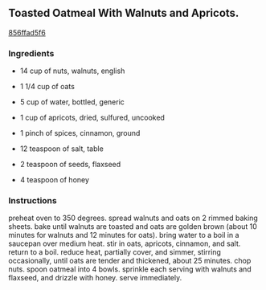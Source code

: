 ## Toasted Oatmeal With Walnuts and Apricots.

[856ffad5f6](http://www.food.com/recipe/toasted-oatmeal-with-walnuts-and-apricots-283304)

### Ingredients

 - 14 cup of nuts, walnuts, english

 - 1 1/4 cup of oats

 - 5 cup of water, bottled, generic

 - 1 cup of apricots, dried, sulfured, uncooked

 - 1 pinch of spices, cinnamon, ground

 - 12 teaspoon of salt, table

 - 2 teaspoon of seeds, flaxseed

 - 4 teaspoon of honey

### Instructions

preheat oven to 350 degrees. spread walnuts and oats on 2 rimmed baking sheets. bake until walnuts are toasted and oats are golden brown (about 10 minutes for walnuts and 12 minutes for oats). bring water to a boil in a saucepan over medium heat. stir in oats, apricots, cinnamon, and salt. return to a boil. reduce heat, partially cover, and simmer, stirring occasionally, until oats are tender and thickened, about 25 minutes. chop nuts. spoon oatmeal into 4 bowls. sprinkle each serving with walnuts and flaxseed, and drizzle with honey. serve immediately.